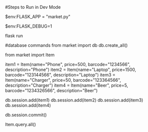 #Steps to Run in Dev Mode

$env:FLASK_APP = "market.py"

$env:FLASK_DEBUG=1

flask run

#database commands
from market import db
db.create_all()

from market import Item

item1 = Item(name="Phone", price=500, barcode="1234566", description="Phone")
item2 = Item(name="Laptop", price=1500, barcode="123144566", description="Laptop")
item3 = Item(name="Charger", price=50, barcode="123364566", description="Charger")
item4 = Item(name="Beer", price=5, barcode="1234326566", description="Beer")

db.session.add(item1)
db.session.add(item2)
db.session.add(item3)
db.session.add(item4)

db.session.commit()

Item.query.all()